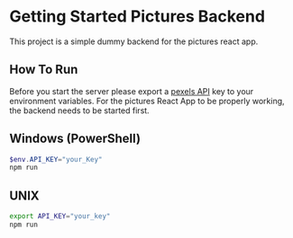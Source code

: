 # Getting Started Pictures Backend

This project is a simple dummy backend for the pictures react app.

## How To Run

Before you start the server please export a [pexels API](https://www.pexels.com/api/documentation/) key to your environment variables.
For the pictures React App to be properly working, the backend needs to be started first.

## Windows (PowerShell)
```powershell
$env.API_KEY="your_Key"
npm run
```

## UNIX
```bash
export API_KEY="your_key"
npm run
```